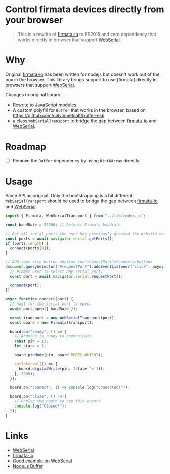 Control firmata devices directly from your browser
===

> This is a rewrite of [firmata-io] to ES2015 and zero dependency that works directly in browser that support [WebSerial].

# Why
Original [firmata-io] has been written for nodejs but doesn't work out of the box in the browser. This library brings support to use [firmata] directly in browsers that support [WebSerial].

Changes to original library:
- Rewrite to JavaScript modules.
- A custom polyfill for `Buffer` that works in the browser, based on https://github.com/calvinmetcalf/buffer-es6.
- a class `WebSerialTransport` to bridge the gap between [firmata-io] and [WebSerial].

# Roadmap
- [ ] Remove the `Buffer` dependency by using `Uint8Array` directly.

# Usage
Same API as original. Only the bootstrapping is a bit different. `WebSerialTransport` should be used to bridge the gap between [firmata-io] and [WebSerial].

```js
import { Firmata, WebSerialTransport } from "../lib/index.js";

const baudRate = 57600; // Default Firmata baudrate

// Get all serial ports the user has previously granted the website access to.
const ports = await navigator.serial.getPorts();
if (ports.length) {
  connect(ports[0]);
}

// Add some nice button <button id="requestPort">Connect</button>
document.querySelector("#requestPort").addEventListener("click", async () => {
  // Prompt user to select any serial port.
  const port = await navigator.serial.requestPort();

  connect(port);
});

async function connect(port) {
  // Wait for the serial port to open.
  await port.open({ baudRate });

  const transport = new WebSerialTransport(port);
  const board = new Firmata(transport);

  board.on("ready", () => {
    // Arduino is ready to communicate
    const pin = 13;
    let state = 1;

    board.pinMode(pin, board.MODES.OUTPUT);

    setInterval(() => {
      board.digitalWrite(pin, (state ^= 1));
    }, 2000);
  });

  board.on("connect", () => console.log("Connected!"));

  board.on("close", () => {
    // Unplug the board to see this event!
    console.log("Closed!");
  });
}
```

# Links
- [WebSerial]
- [firmata-io]
- [Good example on WebSerial]
- [NodeJs Buffer]

[WebSerial]: https://developer.mozilla.org/en-US/docs/Web/API/Web_Serial_API
[firmata-io]: https://github.com/firmata/firmata.js/tree/master/packages/firmata-io
[NodeJs Buffer]: https://nodejs.org/api/buffer.html
[Good example on WebSerial]: https://web.dev/serial/